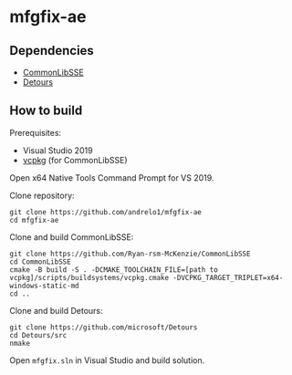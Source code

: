 # mfgfix-ae

## Dependencies
- [CommonLibSSE](https://github.com/Ryan-rsm-McKenzie/CommonLibSSE)
- [Detours](https://github.com/microsoft/Detours)
## How to build
Prerequisites:
- Visual Studio 2019
- [vcpkg](https://github.com/microsoft/vcpkg) (for CommonLibSSE)

Open x64 Native Tools Command Prompt for VS 2019.

Clone repository:
```
git clone https://github.com/andrelo1/mfgfix-ae
cd mfgfix-ae
```
Clone and build CommonLibSSE:
```
git clone https://github.com/Ryan-rsm-McKenzie/CommonLibSSE
cd CommonLibSSE
cmake -B build -S . -DCMAKE_TOOLCHAIN_FILE=[path to vcpkg]/scripts/buildsystems/vcpkg.cmake -DVCPKG_TARGET_TRIPLET=x64-windows-static-md
cd ..
```
Clone and build Detours:
```
git clone https://github.com/microsoft/Detours
cd Detours/src
nmake
```
Open `mfgfix.sln` in Visual Studio and build solution.
